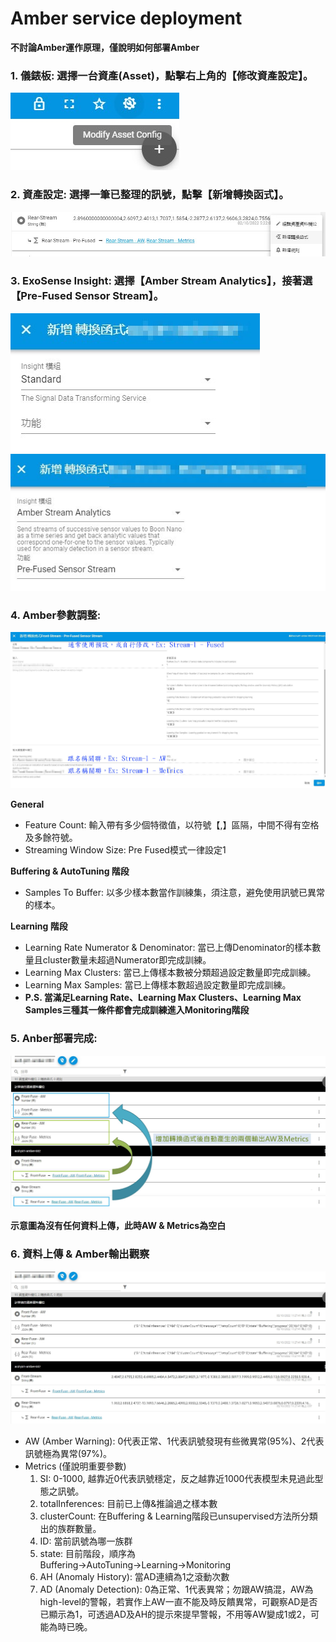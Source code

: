 # Amber service deployment

**不討論Amber運作原理，僅說明如何部署Amber**

### 1. 儀錶板: 選擇一台資產(Asset)，點擊右上角的【修改資產設定】。

![pics-1](./img/asset_config.jpg)

### 2. 資產設定: 選擇一筆已整理的訊號，點擊【新增轉換函式】。

![pics-2](./img/add_transformation.jpg)

### 3. ExoSense Insight: 選擇【Amber Stream Analytics】，接著選【Pre-Fused Sensor Stream】。

![pics-3](./img/insight.jpg) ![pics-4](./img/amber_module.jpg)

### 4. Amber參數調整:

![pics-5](./img/amber_parameter.jpg)

**General**
- Feature Count: 輸入帶有多少個特徵值，以符號【,】區隔，中間不得有空格及多餘符號。
- Streaming Window Size: Pre Fused模式一律設定1

**Buffering & AutoTuning 階段**
- Samples To Buffer: 以多少樣本數當作訓練集，須注意，避免使用訊號已異常的樣本。

**Learning 階段**
- Learning Rate Numerator & Denominator: 當已上傳Denominator的樣本數量且cluster數量未超過Numerator即完成訓練。
- Learning Max Clusters: 當已上傳樣本數被分類超過設定數量即完成訓練。
- Learning Max Samples: 當已上傳樣本數超過設定數量即完成訓練。
- **P.S. 當滿足Learning Rate、Learning Max Clusters、Learning Max Samples三種其一條件都會完成訓練進入Monitoring階段**

### 5. Anber部署完成:

![pics-6](./img/amber_deploy_opt.jpg)

**示意圖為沒有任何資料上傳，此時AW & Metrics為空白**

### 6. 資料上傳 & Amber輸出觀察

![pics-6](./img/amber_data_upload.jpg)

- AW (Amber Warning): 0代表正常、1代表訊號發現有些微異常(95%)、2代表訊號極為異常(97%)。
- Metrics (僅說明重要參數)
  1. SI: 0-1000, 越靠近0代表訊號穩定，反之越靠近1000代表模型未見過此型態之訊號。
  2. totalInferences: 目前已上傳&推論過之樣本數
  3. clusterCount: 在Buffering & Learning階段已unsupervised方法所分類出的族群數量。
  4. ID: 當前訊號為哪一族群
  5. state: 目前階段，順序為 Buffering→AutoTuning→Learning→Monitoring
  6. AH (Anomaly History): 當AD連續為1之滾動次數
  7. AD (Anomaly Detection): 0為正常、1代表異常；勿跟AW搞混，AW為high-level的警報，若實作上AW一直不能及時反饋異常，可觀察AD是否已顯示為1，可透過AD及AH的提示來提早警報，不用等AW變成1或2，可能為時已晚。
  
